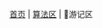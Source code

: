[首页](https://github.com/liyuanchen2021/liyuanchen2021-notes) | [算法区](https://github.com/liyuanchen2021/liyuanchen2021-notes/tree/main/algorithms) | 🚩游记区
